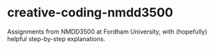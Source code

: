 # creative-coding-nmdd3500
Assignments from NMDD3500 at Fordham University, with (hopefully) helpful step-by-step explanations.
